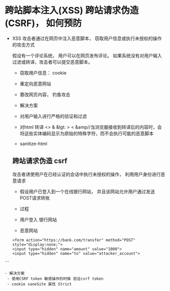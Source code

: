 # 跨站脚本注入(XSS) 跨站请求伪造(CSRF)， 如何预防

- XSS
  攻击者通过在网页中注入恶意脚本， 窃取用户信息或执行未授权的操作的攻击方式
  <script>alert('XSS Attack')</script>
  假设有一个评论系统， 用户可以在网页发布评论。 如果系统没有对用户输入过滤或转译，攻击者可以提交恶意脚本。
  - 窃取用户信息： cookie
  - 重定向恶意网站
  - 篡改网页内容， 钓鱼攻击

  - 解决方案
   - 对用户输入进行严格的验证和过滤
   - 对html 转译 <> & &lgt: &gt; &lt; &amp//当浏览器接收到转译后的内容时，会将这些实体编码显示为原始的特殊字符，而不会执行可能的恶意脚本
   - sanitize-html

   ## 跨站请求伪造 csrf
   攻击者诱使用户在已经认证的会话中执行未授权的操作， 利用用户身份进行恶意请求

   - 假设用户已登入到一个在线银行网站， 并且该网站允许用户通过发送POST请求转账

   - 过程
    - 用户登入 银行网站
    - 恶意网站
    ```
    <form action="https://bank.com/transfer" method="POST" style="display:none;">
    <input type="hidden" name="amount" value="1000">
    <input type="hidden" name="to" value="attacker_account">
</form>
<script>
    document.forms[0].submit();
</script>
    ```

    - 解决方案
     - 使用CSRF token 敏感操作的时候 验证csrf token
     - cookie saneSite 属性 Strict